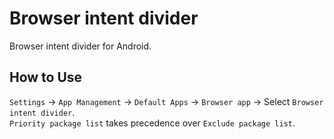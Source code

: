 # Browser intent divider

Browser intent divider for Android.

## How to Use

`Settings` → `App Management` → `Default Apps` → `Browser app` → Select `Browser intent divider`.  
`Priority package list` takes precedence over `Exclude package list`.
